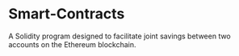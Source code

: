 # Smart-Contracts
A Solidity program designed to facilitate joint savings between two accounts on the Ethereum blockchain.
